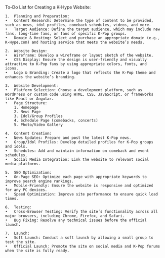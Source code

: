 To-Do List for Creating a K-Hype Website:

	1.	Planning and Preparation:
	•	Content Research: Determine the type of content to be provided, such as news, idol profiles, comeback schedules, videos, and more.
	•	Target Audience: Define the target audience, which may include new fans, long-time fans, or fans of specific K-Pop groups.
	•	Domain & Hosting: Select and purchase an appropriate domain (e.g., K-Hype.com) and hosting service that meets the website’s needs.
 
	2.	Website Design:
	•	Wireframe: Develop a wireframe or layout sketch of the website.
	•	CSS Display: Ensure the design is user-friendly and visually attractive to K-Pop fans by using appropriate colors, fonts, and icons.
	•	Logo & Branding: Create a logo that reflects the K-Pop theme and enhances the website’s branding.
 
	3.	Website Development:
	•	Platform Selection: Choose a development platform, such as WordPress or custom code using HTML, CSS, JavaScript, or frameworks like React or Angular.
	•	Page Structure:
		1. Homepage
		2. News Page
  		3. Idol/Group Profiles
		4. Schedule Page (comebacks, concerts)
		5. Photo/Video Gallery
 
	4.	Content Creation:
	•	News Updates: Prepare and post the latest K-Pop news.
	•	Group/Idol Profiles: Develop detailed profiles for K-Pop groups and idols.
	•	Schedules: Add and maintain information on comeback and event schedules.
	•	Social Media Integration: Link the website to relevant social media platforms.
 
	5.	SEO Optimization:
	•	On-Page SEO: Optimize each page with appropriate keywords to improve search engine rankings.
	•	Mobile-Friendly: Ensure the website is responsive and optimized for any PC devices.
	•	Speed Optimization: Improve site performance to ensure quick load times.
 
	6.	Testing:
	•	Cross-Browser Testing: Verify the site’s functionality across all major browsers, including Chrome, Firefox, and Safari.
	•	Bug Fixing: Resolve any technical issues before the official launch.
 
	7.	Launch:
	•	Soft Launch: Conduct a soft launch by allowing a small group to test the site.
	•	Official Launch: Promote the site on social media and K-Pop forums when the site is fully ready.
